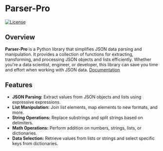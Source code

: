 # Parser-Pro
[![License](https://img.shields.io/badge/License-MIT-blue.svg)](LICENSE)

## Overview

**Parser-Pro** is a Python library that simplifies JSON data parsing and manipulation. It provides a collection of functions for extracting, transforming, and processing JSON objects and lists efficiently. Whether you're a data scientist, engineer, or developer, this library can save you time and effort when working with JSON data. [Documentation](https://htmlpreview.github.io/?https://github.com/VinayPundhir/parserpro/blob/master/docs/examples.html)


## Features

- **JSON Parsing:** Extract values from JSON objects and lists using expressive expressions.
- **List Manipulation:** Join list elements, map elements to new formats, and more.
- **String Operations:** Replace substrings and split strings based on delimiters.
- **Math Operations:** Perform addition on numbers, strings, lists, or dictionaries.
- **Data Selection:** Retrieve values from lists or strings and select specific keys from dictionaries.
